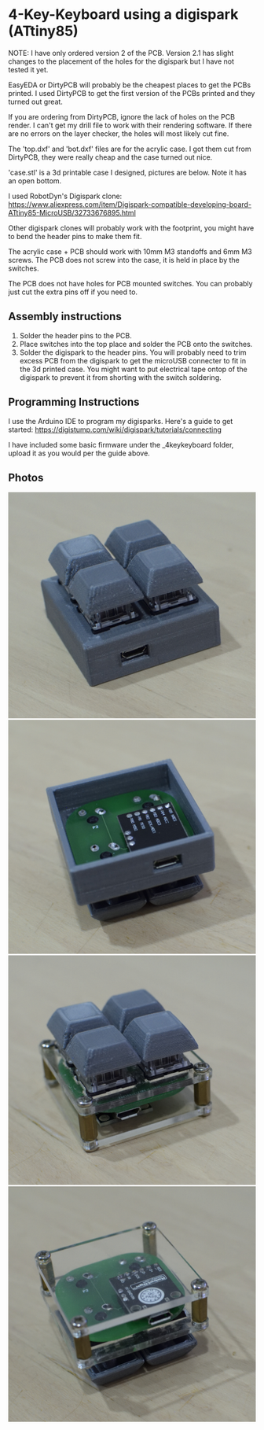 # 4-Key-Keyboard using a digispark (ATtiny85)

NOTE: I have only ordered version 2 of the PCB. Version 2.1 has slight changes to the placement of the holes for the digispark but I have not tested it yet.

EasyEDA or DirtyPCB will probably be the cheapest places to get the PCBs printed. I used DirtyPCB to get the first version of the PCBs printed and they turned out great.

If you are ordering from DirtyPCB, ignore the lack of holes on the PCB render. I can't get my drill file to work with their rendering software. If there are no errors on the layer checker, the holes will most likely cut fine.

The 'top.dxf' and 'bot.dxf' files are for the acrylic case. I got them cut from DirtyPCB, they were really cheap and the case turned out nice.

'case.stl' is a 3d printable case I designed, pictures are below. Note it has an open bottom.

I used RobotDyn's Digispark clone: https://www.aliexpress.com/item/Digispark-compatible-developing-board-ATtiny85-MicroUSB/32733676895.html

Other digispark clones will probably work with the footprint, you might have to bend the header pins to make them fit.

The acrylic case + PCB should work with 10mm M3 standoffs and 6mm M3 screws. The PCB does not screw into the case, it is held in place by the switches.

The PCB does not have holes for PCB mounted switches. You can probably just cut the extra pins off if you need to.

## Assembly instructions

1. Solder the header pins to the PCB.
2. Place switches into the top place and solder the PCB onto the switches.
3. Solder the digispark to the header pins. You will probably need to trim excess PCB from the digispark to get the microUSB connecter to    fit in the 3d printed case. You might want to put electrical tape ontop of the digispark to prevent it from shorting with the switch      soldering.


## Programming Instructions

I use the Arduino IDE to program my digisparks.
Here's a guide to get started: https://digistump.com/wiki/digispark/tutorials/connecting

I have included some basic firmware under the _4keykeyboard folder, upload it as you would per the guide above.


## Photos

![alt text](https://github.com/LittleJono/4-key-keyboard/blob/master/Photos/_DSC0076.JPG)
![alt text](https://github.com/LittleJono/4-key-keyboard/blob/master/Photos/_DSC0078.JPG)
![alt text](https://github.com/LittleJono/4-key-keyboard/blob/master/Photos/_DSC0083.JPG)
![alt text](https://github.com/LittleJono/4-key-keyboard/blob/master/Photos/_DSC0086.JPG)
